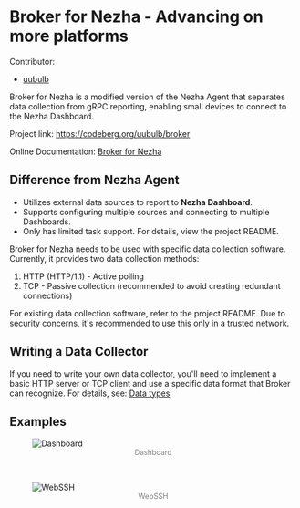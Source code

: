 # Broker for Nezha - Advancing on more platforms
Contributor: 
+ [uubulb](https://codeberg.org/uubulb)

Broker for Nezha is a modified version of the Nezha Agent that separates data collection from gRPC reporting, enabling small devices to connect to the Nezha Dashboard.

Project link: <https://codeberg.org/uubulb/broker>

Online Documentation: [Broker for Nezha](https://broker.kuzu.uk/)

## Difference from Nezha Agent
- Utilizes external data sources to report to **Nezha Dashboard**.
- Supports configuring multiple sources and connecting to multiple Dashboards.
- Only has limited task support. For details, view the project README.

Broker for Nezha needs to be used with specific data collection software. Currently, it provides two data collection methods:
1. HTTP (HTTP/1.1) - Active polling
2. TCP - Passive collection (recommended to avoid creating redundant connections)

For existing data collection software, refer to the project README. Due to security concerns, it's recommended to use this only in a trusted network.

## Writing a Data Collector
If you need to write your own data collector, you'll need to implement a basic HTTP server or TCP client and use a specific data format that Broker can recognize. For details, see: [Data types](https://broker.kuzu.uk/en/configuration/type/)

## Examples
<figure>
    <img src="/images/case7/dashboard.jpg" alt="Dashboard">
    <figcaption style="font-size: 0.9em; color: gray; text-align: center;">
    Dashboard
    </figcaption>
</figure>
<br />
<figure>
    <img src="/images/case7/webssh.jpg" alt="WebSSH">
    <figcaption style="font-size: 0.9em; color: gray; text-align: center;">
    WebSSH
    </figcaption>
</figure>

